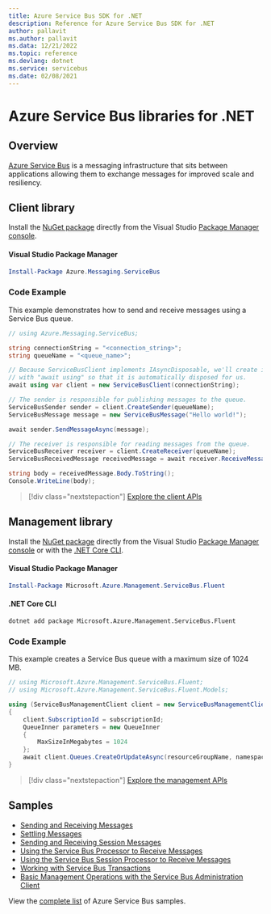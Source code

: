 ```yaml
---
title: Azure Service Bus SDK for .NET
description: Reference for Azure Service Bus SDK for .NET
author: pallavit
ms.author: pallavit
ms.data: 12/21/2022
ms.topic: reference
ms.devlang: dotnet
ms.service: servicebus
ms.date: 02/08/2021
---
```

# Azure Service Bus libraries for .NET

## Overview

[Azure Service Bus](https://docs.microsoft.com/azure/service-bus-messaging/service-bus-messaging-overview) is a messaging infrastructure that sits between applications allowing them to exchange messages for improved scale and resiliency.

## Client library

Install the [NuGet package](https://www.nuget.org/packages/Azure.Messaging.ServiceBus) directly from the Visual Studio [Package Manager console][PackageManager].

#### Visual Studio Package Manager

```powershell
Install-Package Azure.Messaging.ServiceBus
```

### Code Example

This example demonstrates how to send and receive messages using a Service Bus queue.

```csharp
// using Azure.Messaging.ServiceBus;

string connectionString = "<connection_string>";
string queueName = "<queue_name>";

// Because ServiceBusClient implements IAsyncDisposable, we'll create it 
// with "await using" so that it is automatically disposed for us.
await using var client = new ServiceBusClient(connectionString);

// The sender is responsible for publishing messages to the queue.
ServiceBusSender sender = client.CreateSender(queueName);
ServiceBusMessage message = new ServiceBusMessage("Hello world!");

await sender.SendMessageAsync(message);

// The receiver is responsible for reading messages from the queue.
ServiceBusReceiver receiver = client.CreateReceiver(queueName);
ServiceBusReceivedMessage receivedMessage = await receiver.ReceiveMessageAsync();

string body = receivedMessage.Body.ToString();
Console.WriteLine(body);
```

> [!div class="nextstepaction"]
> [Explore the client APIs](/dotnet/api/azure.messaging.servicebus)

## Management library

Install the [NuGet package](https://www.nuget.org/packages/Microsoft.Azure.Management.ServiceBus.Fluent) directly from the Visual Studio [Package Manager console][PackageManager] or with the [.NET Core CLI][DotNetCLI].

#### Visual Studio Package Manager

```powershell
Install-Package Microsoft.Azure.Management.ServiceBus.Fluent
```

#### .NET Core CLI

```dotnetcli
dotnet add package Microsoft.Azure.Management.ServiceBus.Fluent
```

### Code Example

This example creates a Service Bus queue with a maximum size of 1024 MB.

```csharp
// using Microsoft.Azure.Management.ServiceBus.Fluent;
// using Microsoft.Azure.Management.ServiceBus.Fluent.Models;

using (ServiceBusManagementClient client = new ServiceBusManagementClient(credentials))
{
    client.SubscriptionId = subscriptionId;
    QueueInner parameters = new QueueInner
    {
        MaxSizeInMegabytes = 1024
    };
    await client.Queues.CreateOrUpdateAsync(resourceGroupName, namespaceName, queueName, parameters);
}
```

> [!div class="nextstepaction"]
> [Explore the management APIs](/dotnet/api/overview/azure/servicebus/management)

## Samples

- [Sending and Receiving Messages](https://github.com/Azure/azure-sdk-for-net/blob/master/sdk/servicebus/Azure.Messaging.ServiceBus/samples/Sample01_HelloWorld.md)
- [Settling Messages](https://github.com/Azure/azure-sdk-for-net/blob/master/sdk/servicebus/Azure.Messaging.ServiceBus/samples/Sample02_MessageSettlement.md)
- [Sending and Receiving Session Messages](https://github.com/Azure/azure-sdk-for-net/blob/master/sdk/servicebus/Azure.Messaging.ServiceBus/samples/Sample03_SendReceiveSessions.md)
- [Using the Service Bus Processor to Receive Messages](https://github.com/Azure/azure-sdk-for-net/blob/master/sdk/servicebus/Azure.Messaging.ServiceBus/samples/Sample04_Processor.md)
- [Using the Service Bus Session Processor to Receive Messages](https://github.com/Azure/azure-sdk-for-net/blob/master/sdk/servicebus/Azure.Messaging.ServiceBus/samples/Sample05_SessionProcessor.md)
- [Working with Service Bus Transactions](https://github.com/Azure/azure-sdk-for-net/blob/master/sdk/servicebus/Azure.Messaging.ServiceBus/samples/Sample06_Transactions.md)
- [Basic Management Operations with the Service Bus Administration Client](https://github.com/Azure/azure-sdk-for-net/blob/master/sdk/servicebus/Azure.Messaging.ServiceBus/samples/Sample07_CrudOperations.md)

View the [complete list](https://azure.microsoft.com/resources/samples/?term=service+bus) of Azure Service Bus samples.


[PackageManager]: https://docs.microsoft.com/nuget/tools/package-manager-console
[DotNetCLI]: https://docs.microsoft.com/dotnet/core/tools/dotnet-add-package